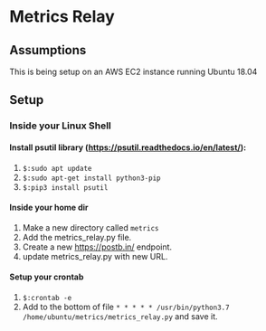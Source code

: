 # Metrics Relay

## Assumptions
This is being setup on an AWS EC2 instance running Ubuntu 18.04

## Setup
### Inside your Linux Shell

#### Install psutil library (https://psutil.readthedocs.io/en/latest/):
1. `$:sudo apt update`
2. `$:sudo apt-get install python3-pip`
3. `$:pip3 install psutil`

#### Inside your home dir
1. Make a new directory called `metrics` 
2. Add the metrics_relay.py file.
3. Create a new https://postb.in/ endpoint.
4. update metrics_relay.py with new URL.

#### Setup your crontab
1. `$:crontab -e`
2. Add to the bottom of file  `* * * * * /usr/bin/python3.7 /home/ubuntu/metrics/metrics_relay.py` and save it.

